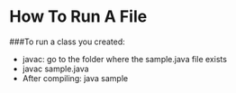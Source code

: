 # How To Run A File

###To run a class you created:

- javac: go to the folder where the sample.java file exists
- javac sample.java
- After compiling: java sample
